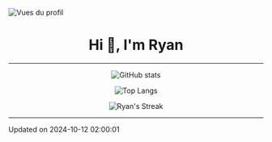 ![Vues du profil](https://komarev.com/ghpvc/?username=warckoooooo&label=Profile%20views&color=0e75b6&style=flat)
<h1 align="center">Hi 👋, I'm Ryan</h1>

---

<p align="center">
  <img src="https://github-readme-stats.vercel.app/api?username=warckoooooo&hide=stars,contribs&&rank_icon=github" alt="GitHub stats">
</p>

<p align="center">
  <img src="https://github-readme-stats.vercel.app/api/top-langs/?username=warckoooooo&layout=compact&langs_count=10&&size_weight=0.5&count_weight=0.5" alt="Top Langs">
</p>

<p align="center">
  <img src="https://github-readme-streak-stats.herokuapp.com/?user=warckoooooo" alt="Ryan's Streak">
</p>

---

Updated on 2024-10-12 02:00:01

